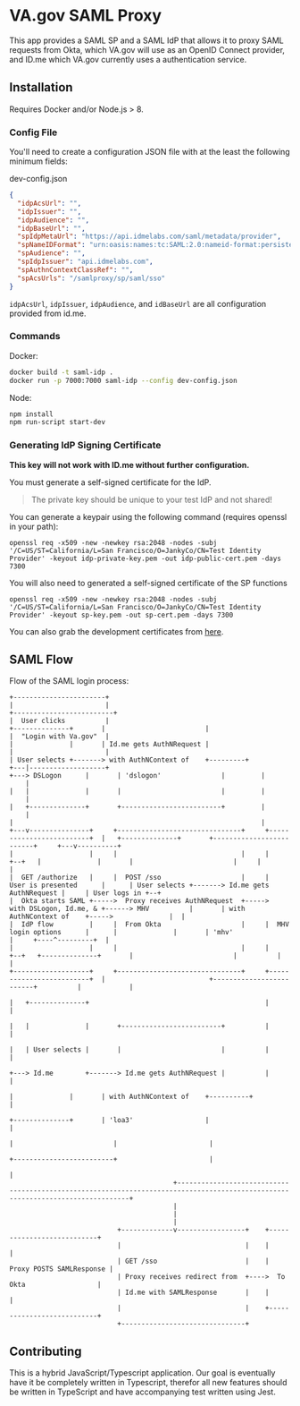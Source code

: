 # VA.gov SAML Proxy

This app provides a SAML SP and a SAML IdP that allows it to proxy SAML requests from Okta, which VA.gov will use as an OpenID Connect provider, and ID.me which VA.gov currently uses a authentication service. 

## Installation

Requires Docker and/or Node.js > 8.

### Config File

You'll need to create a configuration JSON file with at the least the following minimum fields:

dev-config.json

```json
{
  "idpAcsUrl": "",
  "idpIssuer": "",
  "idpAudience": "",
  "idpBaseUrl": "",
  "spIdpMetaUrl": "https://api.idmelabs.com/saml/metadata/provider",
  "spNameIDFormat": "urn:oasis:names:tc:SAML:2.0:nameid-format:persistent",
  "spAudience": "",
  "spIdpIssuer": "api.idmelabs.com",
  "spAuthnContextClassRef": "",
  "spAcsUrls": "/samlproxy/sp/saml/sso"
}
```

`idpAcsUrl`, `idpIssuer`, `idpAudience`, and `idBaseUrl` are all configuration provided from id.me.

### Commands

Docker: 
```bash
docker build -t saml-idp .
docker run -p 7000:7000 saml-idp --config dev-config.json
```

Node:
```bash
npm install
npm run-script start-dev
```

### Generating IdP Signing Certificate

**This key will not work with ID.me without further configuration.**

You must generate a self-signed certificate for the IdP.

> The private key should be unique to your test IdP and not shared!

You can generate a keypair using the following command (requires openssl in your path):

``` shell
openssl req -x509 -new -newkey rsa:2048 -nodes -subj '/C=US/ST=California/L=San Francisco/O=JankyCo/CN=Test Identity Provider' -keyout idp-private-key.pem -out idp-public-cert.pem -days 7300
```

You will also need to generated a self-signed certificate of the SP functions

``` shell
openssl req -x509 -new -newkey rsa:2048 -nodes -subj '/C=US/ST=California/L=San Francisco/O=JankyCo/CN=Test Identity Provider' -keyout sp-key.pem -out sp-cert.pem -days 7300
```

You can also grab the development certificates from [here](https://github.com/department-of-veterans-affairs/vets-contrib/blob/master/Developer%20Process/SAML%20Proxy/Certificates.md).

## SAML Flow

Flow of the SAML login process: 

```
+-----------------------+
|                       |                                                                                               +-------------------------+
|  User clicks          |                                                                        +--------------+       |                         |
|  "Login with Va.gov"  |                                                                        |              |       | Id.me gets AuthNRequest |
|                       |                                                                        | User selects +-------> with AuthNContext of    +---------+
+---|-------------------+                                                                    +---> DSLogon      |       | 'dslogon'               |         |
    |                                                                                        |   |              |       |                         |         |
    |                                                                                        |   +--------------+       +-------------------------+         |
    |                                                                                        |                                                              |
+---v---------------+     +-------------------------------+     +-------------------------+  |   +--------------+       +-------------------------+     +---v----------+
|                   |     |                               |     |                         +--+   |              |       |                         |     |              |
|  GET /authorize   |     |  POST /sso                    |     |  User is presented      |      | User selects +-------> Id.me gets AuthNRequest |     | User logs in +--+
|  Okta starts SAML +----->  Proxy receives AuthNRequest  +----->  with DSLogon, Id.me, & +------> MHV          |       | with AuthNContext of    +----->              |  |
|  IdP flow         |     |  From Okta                    |     |  MHV login options      |      |              |       | 'mhv'                   |     +----^---------+  |
|                   |     |                               |     |                         +--+   +--------------+       |                         |          |            |
+-------------------+     +-------------------------------+     +-------------------------+  |                          +-------------------------+          |            |
                                                                                             |   +--------------+                                            |            |
                                                                                             |   |              |       +-------------------------+          |            |
                                                                                             |   | User selects |       |                         |          |            |
                                                                                             +---> Id.me        +-------> Id.me gets AuthNRequest |          |            |
                                                                                                 |              |       | with AuthNContext of    +----------+            |
                                                                                                 +--------------+       | 'loa3'                  |                       |
                                                                                                                        |                         |                       |
                                                                                                                        +-------------------------+                       |
                                                                                                                                                                          |
                                         +--------------------------------------------------------------------------------------------------------------------------------+
                                         |
                                         |
                                         |
                           +-------------v-----------------+    +---------------------------+
                           |                               |    |                           |
                           | GET /sso                      |    |  Proxy POSTS SAMLResponse |
                           | Proxy receives redirect from  +---->  To Okta                  |
                           | Id.me with SAMLResponse       |    |                           |
                           |                               |    +---------------------------+
                           +-------------------------------+
```

## Contributing

This is a hybrid JavaScript/Typescript application. Our goal is eventually have it be completely written in Typescript, therefor all new features should be written in TypeScript and have accompanying test written using Jest. 
